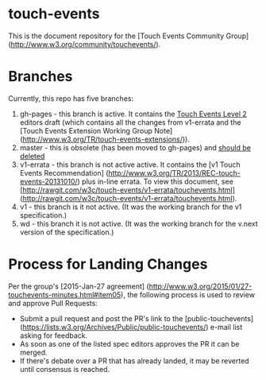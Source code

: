 touch-events
============

This is the document repository for the [Touch Events Community Group] (http://www.w3.org/community/touchevents/).

# Branches

Currently, this repo has five branches:

1. gh-pages - this branch is active. It contains the [Touch Events Level 2](http://w3c.github.io/touch-events/touchevents.html) editors draft (which contains all the changes from v1-errata and the [Touch Events Extension Working Group Note] (http://www.w3.org/TR/touch-events-extensions/)).
2. master - this is obsolete (has been moved to gh-pages) and [should be deleted](https://github.com/w3c/touch-events/issues/15)
3. v1-errata - this branch is not active active. It contains the [v1 Touch Events Recommendation] (http://www.w3.org/TR/2013/REC-touch-events-20131010/) plus in-line errata. To view this document, see [http://rawgit.com/w3c/touch-events/v1-errata/touchevents.html] (http://rawgit.com/w3c/touch-events/v1-errata/touchevents.html).
4. v1 - this branch is it not active. (It was the working branch for the v1 specification.)
5. wd - this branch it is not active. (It was the working branch for the v.next version of the specification.)

# Process for Landing Changes

Per the group's [2015-Jan-27 agreement] (http://www.w3.org/2015/01/27-touchevents-minutes.html#item05), the following process is used to review and approve Pull Requests:

* Submit a pull request and post the PR's link to the [public-touchevents] (https://lists.w3.org/Archives/Public/public-touchevents/) e-mail list asking for feedback.
* As soon as one of the listed spec editors approves the PR it can be merged.
* If there's debate over a PR that has already landed, it may be reverted until consensus is reached.
